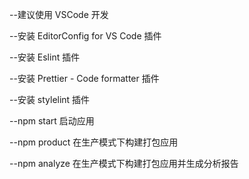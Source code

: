 --建议使用 VSCode 开发

--安装 EditorConfig for VS Code 插件

--安装 Eslint 插件

--安装 Prettier - Code formatter 插件

--安装 stylelint 插件

--npm start 启动应用

--npm product 在生产模式下构建打包应用

--npm analyze 在生产模式下构建打包应用并生成分析报告
